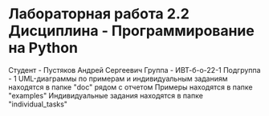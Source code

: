 # Лабораторная работа 2.2 Дисциплина - Программирование на Python
Студент - Пустяков Андрей Сергеевич
Группа - ИВТ-б-о-22-1
Подгруппа - 1
UML-диаграммы по примерам и индивидуальным заданиям находятся в папке "doc" рядом с отчетом
Примеры находятся в папке "examples"
Индивидуальные задания находятся в папке "individual_tasks"